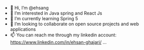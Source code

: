 - 👋 Hi, I’m @ehsang
- 👀 I’m interested in Java spring and React Js
- 🌱 I’m currently learning Spring 5
- 💞️ I’m looking to collaborate on open source projects and web applications
- 📫 You can reach me through my linkedin account: https://www.linkedin.com/in/ehsan-ghajari/ ...

<!---
ehsang/ehsang is a ✨ special ✨ repository because its `README.md` (this file) appears on your GitHub profile.
You can click the Preview link to take a look at your changes.
--->
